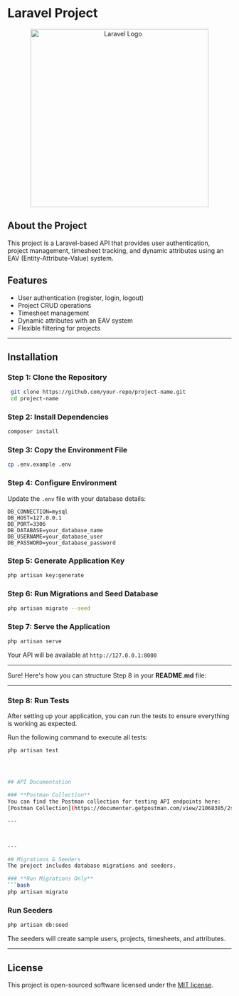 # Laravel Project

<p align="center">
    <a href="https://laravel.com" target="_blank">
        <img src="https://raw.githubusercontent.com/laravel/art/master/logo-lockup/5%20SVG/2%20CMYK/1%20Full%20Color/laravel-logolockup-cmyk-red.svg" width="400" alt="Laravel Logo">
    </a>
</p>

## About the Project
This project is a Laravel-based API that provides user authentication, project management, timesheet tracking, and dynamic attributes using an EAV (Entity-Attribute-Value) system.

## Features
- User authentication (register, login, logout)
- Project CRUD operations
- Timesheet management
- Dynamic attributes with an EAV system
- Flexible filtering for projects

---

## Installation

### **Step 1: Clone the Repository**
```bash
 git clone https://github.com/your-repo/project-name.git
 cd project-name
```

### **Step 2: Install Dependencies**
```bash
composer install
```

### **Step 3: Copy the Environment File**
```bash
cp .env.example .env
```

### **Step 4: Configure Environment**
Update the `.env` file with your database details:
```
DB_CONNECTION=mysql
DB_HOST=127.0.0.1
DB_PORT=3306
DB_DATABASE=your_database_name
DB_USERNAME=your_database_user
DB_PASSWORD=your_database_password
```

### **Step 5: Generate Application Key**
```bash
php artisan key:generate
```

### **Step 6: Run Migrations and Seed Database**
```bash
php artisan migrate --seed
```

### **Step 7: Serve the Application**
```bash
php artisan serve
```
Your API will be available at `http://127.0.0.1:8000`

---

Sure! Here's how you can structure Step 8 in your **README.md** file:

---

### **Step 8: Run Tests**

After setting up your application, you can run the tests to ensure everything is working as expected.

Run the following command to execute all tests:

```bash
php artisan test




## API Documentation

### **Postman Collection**
You can find the Postman collection for testing API endpoints here:
[Postman Collection](https://documenter.getpostman.com/view/21068385/2sAYdhLAb1)

---



---

## Migrations & Seeders
The project includes database migrations and seeders.

### **Run Migrations Only**
```bash
php artisan migrate
```

### **Run Seeders**
```bash
php artisan db:seed
```
The seeders will create sample users, projects, timesheets, and attributes.

---

## License
This project is open-sourced software licensed under the [MIT license](https://opensource.org/licenses/MIT).


